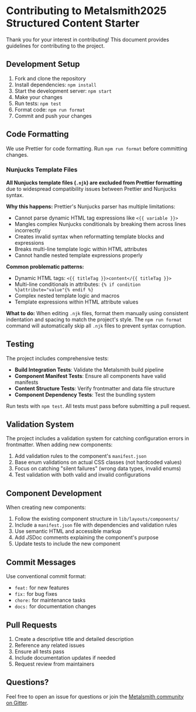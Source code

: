 # Contributing to Metalsmith2025 Structured Content Starter

Thank you for your interest in contributing! This document provides guidelines for contributing to the project.

## Development Setup

1. Fork and clone the repository
2. Install dependencies: `npm install`
3. Start the development server: `npm start`
4. Make your changes
5. Run tests: `npm test`
6. Format code: `npm run format`
7. Commit and push your changes

## Code Formatting

We use Prettier for code formatting. Run `npm run format` before committing changes.

### Nunjucks Template Files

**All Nunjucks template files (`.njk`) are excluded from Prettier formatting** due to widespread compatibility issues between Prettier and Nunjucks syntax.

**Why this happens:** Prettier's Nunjucks parser has multiple limitations:
- Cannot parse dynamic HTML tag expressions like `<{{ variable }}>`
- Mangles complex Nunjucks conditionals by breaking them across lines incorrectly  
- Creates invalid syntax when reformatting template blocks and expressions
- Breaks multi-line template logic within HTML attributes
- Cannot handle nested template expressions properly

**Common problematic patterns:**
- Dynamic HTML tags: `<{{ titleTag }}>content</{{ titleTag }}>`
- Multi-line conditionals in attributes: `{% if condition %}attribute="value"{% endif %}`
- Complex nested template logic and macros
- Template expressions within HTML attribute values

**What to do:** When editing `.njk` files, format them manually using consistent indentation and spacing to match the project's style. The `npm run format` command will automatically skip all `.njk` files to prevent syntax corruption.

## Testing

The project includes comprehensive tests:

- **Build Integration Tests**: Validate the Metalsmith build pipeline
- **Component Manifest Tests**: Ensure all components have valid manifests
- **Content Structure Tests**: Verify frontmatter and data file structure
- **Component Dependency Tests**: Test the bundling system

Run tests with `npm test`. All tests must pass before submitting a pull request.

## Validation System

The project includes a validation system for catching configuration errors in frontmatter. When adding new components:

1. Add validation rules to the component's `manifest.json`
2. Base enum validations on actual CSS classes (not hardcoded values)
3. Focus on catching "silent failures" (wrong data types, invalid enums)
4. Test validation with both valid and invalid configurations

## Component Development

When creating new components:

1. Follow the existing component structure in `lib/layouts/components/`
2. Include a `manifest.json` file with dependencies and validation rules
3. Use semantic HTML and accessible markup
4. Add JSDoc comments explaining the component's purpose
5. Update tests to include the new component

## Commit Messages

Use conventional commit format:
- `feat:` for new features
- `fix:` for bug fixes  
- `chore:` for maintenance tasks
- `docs:` for documentation changes

## Pull Requests

1. Create a descriptive title and detailed description
2. Reference any related issues
3. Ensure all tests pass
4. Include documentation updates if needed
5. Request review from maintainers

## Questions?

Feel free to open an issue for questions or join the [Metalsmith community on Gitter](https://gitter.im/metalsmith/community).